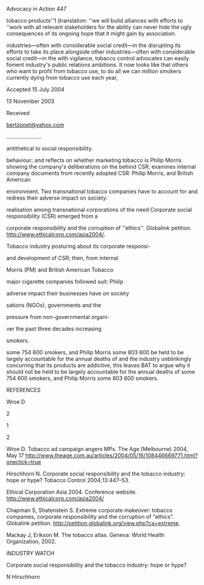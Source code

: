 Advocacy in Action 447

tobacco products''1 (translation: ''we will build alliances with efforts to ''work with all relevant stakeholders for the ability can never hide the ugly consequences of its ongoing hope that it might gain by association.

industries—often with considerable social credit—in the disrupting its efforts to take its place alongside other industries—often with considerable social credit—in the with vigilance, tobacco control advocates can easily foment industry's public relations ambitions. It now looks like that others who want to profit from tobacco use, to do all we can million smokers currently dying from tobacco use each year,

Accepted 15 July 2004

13 November 2003

Received

bertzpoet@yahoo.com

.......................

antithetical to social responsibility.

behaviour; and reflects on whether marketing tobacco is Philip Morris showing the company's deliberations on the behind CSR; examines internal company documents from recently adopted CSR: Philip Morris, and British American

environment. Two transnational tobacco companies have to account for and redress their adverse impact on society:

realisation among transnational corporations of the need Corporate social responsibility (CSR) emerged from a

corporate responsibility and the corruption of ''ethics''. Globalink petition. http://www.ethicalcorp.com/asia2004/.

Tobacco industry posturing about its corporate responsi-

and development of CSR; then, from internal

Morris (PM) and British American Tobacco

major cigarette companies followed suit: Philip

adverse impact their businesses have on society

sations (NGOs), governments and the

pressure from non-governmental organi-

ver the past three decades increasing

smokers.

some 754 600 smokers, and Philip Morris some 803 600 be held to be largely accountable for the annual deaths of and the industry unblinkingly concurring that its products are addictive, this leaves BAT to argue why it should not be held to be largely accountable for the annual deaths of some 754 600 smokers, and Philip Morris some 803 600 smokers.

REFERENCES

Wroe D

2

1

2

Wroe D. Tobacco ad campaign angers MPs. The Age (Melbourne) 2004, May 17 http://www.theage.com.au/articles/2004/05/16/108446669771.html?oneclick=true

Hirschhorn N. Corporate social responsibility and the tobacco industry: hope or hype? Tobacco Control 2004;13:447–53.

Ethical Corporation Asia 2004. Conference website. http://www.ethicalcorp.com/asia2004/

Chapman S, Shatenstein S. Extreme corporate makeover: tobacco companies, corporate responsibility and the corruption of "ethics". Globalink petition. http://petition.globalink.org/view.php?ca=extreme.

Mackay J, Erikson M. The tobacco atlas. Geneva: World Health Organization, 2002.

INDUSTRY WATCH

Corporate social responsibility and the tobacco industry: hope or hype?

N Hirschhorn